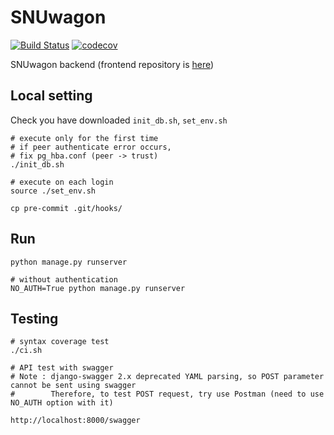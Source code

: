# SNUwagon

[![Build Status](https://travis-ci.org/SNUWagon/SNUwagon-back.svg?branch=master)](https://travis-ci.org/SNUWagon/SNUwagon-back)  [![codecov](https://codecov.io/gh/SNUWagon/SNUwagon-back/branch/master/graph/badge.svg)](https://codecov.io/gh/SNUWagon/SNUwagon-back)



SNUwagon backend (frontend repository is [here](https://github.com/SNUWagon/SNUwagon-front))

## Local setting

Check you have downloaded `init_db.sh`, `set_env.sh`

```
# execute only for the first time
# if peer authenticate error occurs,
# fix pg_hba.conf (peer -> trust)
./init_db.sh

# execute on each login
source ./set_env.sh

cp pre-commit .git/hooks/
```

## Run

```
python manage.py runserver

# without authentication
NO_AUTH=True python manage.py runserver
```

## Testing
```
# syntax coverage test
./ci.sh

# API test with swagger
# Note : django-swagger 2.x deprecated YAML parsing, so POST parameter cannot be sent using swagger
#        Therefore, to test POST request, try use Postman (need to use NO_AUTH option with it)

http://localhost:8000/swagger
```
